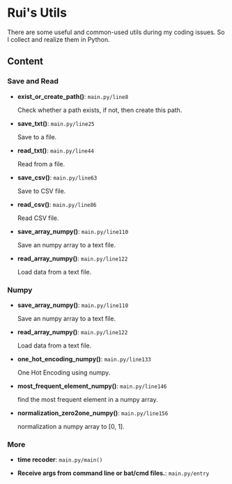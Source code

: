 # Rui's Utils

There are some useful and common-used utils during my coding issues. So I collect and realize them in Python.

## Content

### Save and Read

- **exist_or_create_path()**: `main.py/line8`

    Check whether a path exists, if not, then create this path.

- **save_txt()**: `main.py/line25`

    Save to a file.

- **read_txt()**: `main.py/line44`

    Read from a file.

- **save_csv()**: `main.py/line63`

    Save to CSV file.

- **read_csv()**: `main.py/line86`

    Read CSV file.

- **save_array_numpy()**: `main.py/line110`

    Save an numpy array to a text file.

- **read_array_numpy()**: `main.py/line122`

    Load data from a text file.

### Numpy

- **save_array_numpy()**: `main.py/line110`

    Save an numpy array to a text file.

- **read_array_numpy()**: `main.py/line122`

    Load data from a text file.

- **one_hot_encoding_numpy()**: `main.py/line133`

    One Hot Encoding using numpy.

- **most_frequent_element_numpy()**: `main.py/line146`

    find the most frequent element in a numpy array.

- **normalization_zero2one_numpy()**: `main.py/line156`

    normalization a numpy array to [0, 1].

### More

- **time recoder**: `main.py/main()`

- **Receive args from command line or bat/cmd files.**: `main.py/entry`
